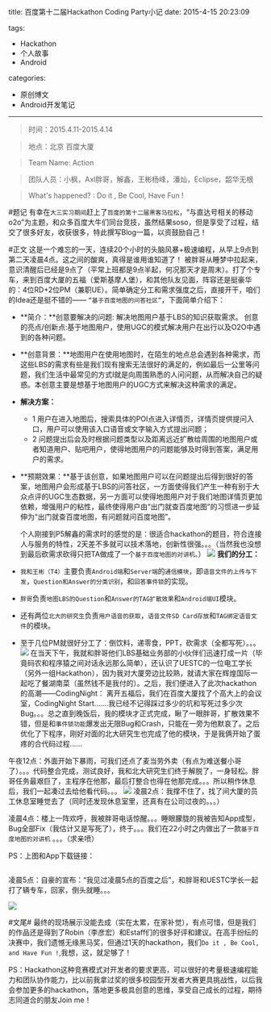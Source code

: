 title: 百度第十二届Hackathon Coding Party小记
date: 2015-4-15 20:23:09

tags:

 - Hackathon
 - 个人故事
 -  Android

categories:

 - 原创博文
 - Android开发笔记

---

>时间：2015.4.11-2015.4.14

>地点：北京 百度大厦

>Team Name: Action

>团队人员：小枫，Axl胖哥，解鑫，王彬杨峰，潘灿，Eclipse，韶华无根

>What's happened? : Do it , Be Cool, Have Fun !


#题记
有幸在`大三实习期间`赶上了`百度的第十二届黑客马拉松`，“与直达号相关的移动o2o”为主题，和众多百度大牛们同台竞技，虽然结果soso，但是享受了过程，结交了很多好友，收获很多，特此撰写Blog一篇，以资鼓励自己！
<!--more-->
 
#正文
这是一个难忘的一天，连续20个小时的头脑风暴+极速编程，从早上9点到第二天凌晨4点。这之间的酸爽，真得是谁用谁知道了！
        被胖哥从睡梦中拉起来，意识清醒后已经是9点了（平常上班都是9点半起，何况那天才是周末）。打了个专车，来到百度大厦的五福（爱斯基摩人堡），和其他队友见面，阵容还是挺豪华的：4位RD+2位PM（兼职UE）。简单确定分工和需求强度之后，直接开干，咱们的Idea还是挺不错的—— ` “基于百度地图的问答社区” `，下面简单介绍下：
        
  - **简介：**创意要解决的问题: 解决地图用户基于LBS的知识获取需求。 创意的亮点/创新点:基于地图用户，使用UGC的模式解决用户在出行以及O2O中遇到的各种问题。
  - **创意背景：**地图用户在使用地图时，在陌生的地点总会遇到各种需求，而这些LBS的需求有些是我们现有搜索无法很好的满足的，例如最后一公里等问题，我们生活中最常见的方式I就是向周围熟悉的人问问题，从而解决自己的疑惑。本创意主要是想基于地图用户的UGC方式来解决这种需求的满足。
 - **解决方案：**
    - 1 用户在进入地图后，搜索具体的POI点进入详情页，详情页提供提问入口，用户可以使用该入口语音或文字输入方式提出问题；
   -  2 问题提出后会及时根据问题类型以及距离远近扩散给周围的地图用户或者知道用户、贴吧用户，使得地图用户的问题能够及时得到答案，满足用户的需求。
 - **预期效果：**基于该创意，如果地图用户可以在问题提出后得到很好的答案，地图用户会形成基于LBS的问答社区，一方面使得我们产生一种有别于大众点评的UGC生态数据，另一方面可以使得地图用户对于我们地图详情页更加依赖，增强用户的粘性，最终使得用户由“出门就查百度地图”的习惯进一步延伸为“出门就查百度地图，有问题就问百度地图”。        
 
   个人刚接到P5解鑫的需求时的感觉的是：很适合hackathon的题目，符合连接人与服务的特性，2天差不多就可以技术落地，创新性很强。。。（当然我也没想到最后砍需求砍得只把TA做成了一个`基于百度地图的对讲机。`）
 ![](http://7xi6qz.com1.z0.glb.clouddn.com/baiduhackathondefault.jpeg)
 **我们的分工：**
 
 - `我和王彬（T4）`主要负责`Android端`和`Server端`的`通信模块`，即`语音文件的上传与下发`，`Question和Answer的分类识别`，和`回答事件锁`的实现。
 - `胖哥`负责`地图LBS的Question`和`Answer的TAG扩散效果`和`Android端UI`模块。
 - 还有两位`北大的研究生`负责`用户语音的获取`，`语音文件SD Card存放`和`TAG绑定语音文件`的模块。
 - 至于几位PM就很好分工了：倒饮料，递零食，PPT，砍需求（全都写死）。。。
 ![](http://7xi6qz.com1.z0.glb.clouddn.com/baiduhackathondefault2.jpeg)
 在当天下午，我就和胖哥他们LBS基础业务部的小伙伴们迅速打成一片（毕竟码农和程序猿之间对话永远那么简单），还认识了UESTC的一位电工学长（另外一组Hackathon），因为我对大厦旁边比较熟，就请大家在辉煌国际一起吃了餐湖南菜（虽然钱不是我付的）。之后，我们便进入了此次hackathon的高潮——CodingNight：
 离开五福后，我们在百度大厦找了个高大上的会议室，CodingNight Start.......我已经不记得踩过多少的坑和写死过多少次Bug。。。总之直到晚饭后，我的模块才正式完成，瞅了一眼胖哥，扩散效果不错，但是和`事件锁功能`爆发出无限Bug和Crash，只能在一旁为他默哀了。之后优化了下程序，刚好对面的北大研究生也完成了他的模块，于是我俩开始了蛋疼的合代码过程......
 

午夜12点：外面开始下暴雨，可我们还点了麦当劳外卖（有点为难送餐小哥了）。。。代码整合完成，测试良好，我和北大研究生们终于解脱了，一身轻松。胖哥任务最艰巨了，主程序在他那，最后打整合也得在他那完成。。。所以稍作休息后，我们一起凑过去给他看代码。。。
![](http://7xi6qz.com1.z0.glb.clouddn.com/baiduhackathondefault1.jpeg)
凌晨2点：我撑不住了，找了间大厦的员工休息室睡觉去了（同时还发现休息室里，还真有在公司过夜的。。。）

凌晨4点：楼上一阵欢呼，我被胖哥电话惊醒。。。睡眼朦胧的我被告知App成型，Bug全部Fix（我估计又是写死了），终于。。。我们在22小时之内做出了一款`基于百度地图的对讲机` 。。。（求亲喷）

PS：上图和App下载链接：

![]()


凌晨5点：自豪的宣布：“我见过凌晨5点的百度之后”，和胖哥和UESTC学长一起打了辆专车，回家，倒头就睡。。。
 
 ![](http://7xi6qz.com1.z0.glb.clouddn.com/baiduhackathondefault3.jpeg)
 
#文尾#
最终的现场展示没能去成（实在太累，在家补觉），有点可惜，但是我们的作品还是得到了Robin（李彦宏）和Estaff们的很多好评和建议。在高手纷纭的决赛中，我们遗憾无缘黑马奖，但通过1天的hackathon，我们`Do it , Be Cool, and Have Fun !`,我想，这，就足够了！

PS：Hackathon这种竞赛模式对开发者的要求更高，可以很好的考量极速编程能力和团队协作能力，比以前我拿过奖的很多校园型开发者大赛更具挑战性，以后我会参加更多的hackathon，落地更多极具创意的思维，享受自己成长的过程，期待志同道合的朋友Join me！